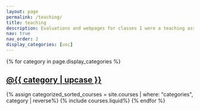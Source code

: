 ```yaml
---
layout: page
permalink: /teaching/
title: teaching
description: Evaluations and webpages for classes I were a teaching assistant.
nav: true
nav_order: 2
display_categories: [usc]
---
```


<div class="projects">
	<!-- Display categorized courses -->
  {% for category in page.display_categories %}
  <a id="{{ category }}" href=".#{{ category }}">
    <h2 class="category">@{{ category | upcase }}</h2>
  </a>
  {% assign categorized_sorted_courses = site.courses | where: "categories", category | reverse%}
  {% include courses.liquid%}
  {% endfor %}
</div>
